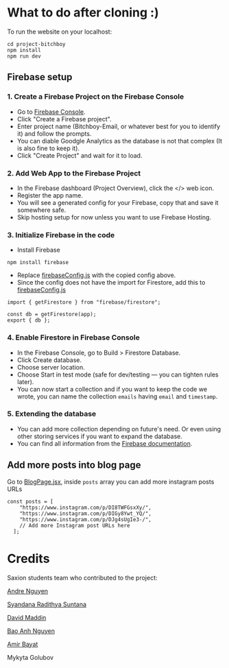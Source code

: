 # What to do after cloning :)

To run the website on your localhost:
  
  ```
  cd project-bitchboy
  npm install
  npm run dev
  ```
## Firebase setup

### 1. Create a Firebase Project on the Firebase Console

- Go to [Firebase Console](https://console.firebase.google.com/u/0/).
- Click "Create a Firebase project".
- Enter project name (Bitchboy-Email, or whatever best for you to identify it) and follow the prompts.
- You can diable Goodgle Analytics as the database is not that complex (It is also fine to keep it).
- Click "Create Project" and wait for it to load.

### 2. Add Web App to the Firebase Project

- In the Firebase dashboard (Project Overview), click the </> web icon.
- Register the app name.
- You will see a generated config for your Firebase, copy that and save it somewhere safe.
- Skip hosting setup for now unless you want to use Firebase Hosting.

### 3. Initialize Firebase in the code

- Install Firebase
```
npm install firebase
```
- Replace [firebaseConfig.js](/project-bitchboy/firebase/firebaseConfig.js) with the copied config above. 
- Since the config does not have the import for Firestore, add this to [firebaseConfig.js](/project-bitchboy/firebase/firebaseConfig.js)
```
import { getFirestore } from "firebase/firestore";

const db = getFirestore(app);
export { db };
```

### 4. Enable Firestore in Firebase Console

- In the Firebase Console, go to Build > Firestore Database.
- Click Create database.
- Choose server location.
- Choose Start in test mode (safe for dev/testing — you can tighten rules later).
- You can now start a collection and if you want to keep the code we wrote, you can name the collection `emails` having `email` and `timestamp`.

### 5. Extending the database

- You can add more collection depending on future's need. Or even using other storing services if you want to expand the database.
- You can find all information from the [Firebase documentation](https://firebase.google.com/docs).

## Add more posts into blog page

Go to [BlogPage.jsx](/project-bitchboy/src/pages/BlogPage.jsx), inside `posts` array you can add more instagram posts URLs

```
const posts = [
    "https://www.instagram.com/p/DI8TWFGsxXy/",
    "https://www.instagram.com/p/DIGy8Ywt_YQ/",
    "https://www.instagram.com/p/DJg4sUgIe3-/",
    // Add more Instagram post URLs here
  ];
```



# Credits

Saxion students team who contributed to the project:

[Andre Nguyen](https://github.com/nguyentuannguyenan)

[Syandana Radithya Suntana](https://www.linkedin.com/in/syandana-suntana-4bb58727b/)

[David Maddin](https://www.linkedin.com/in/david-maddin-561999191/)

[Bao Anh Nguyen](https://www.linkedin.com/in/bao-anh-nguyen-2b931335a/)

[Amir Bayat](https://www.linkedin.com/in/amir-bayat-97775828b/?trk=contact-info)

Mykyta Golubov

